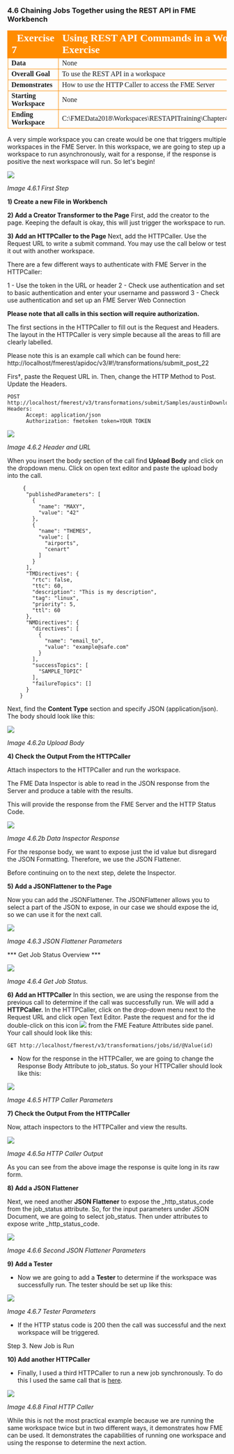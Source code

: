### 4.6 Chaining Jobs Together using the REST API in FME Workbench

<table style="border-spacing: 0px;border-collapse: collapse;font-family:serif">
<tr>
<td width=25% style="vertical-align:middle;background-color:darkorange;border: 2px solid darkorange">
<i class="fa fa-cogs fa-lg fa-pull-left fa-fw" style="color:white;padding-right: 12px;vertical-align:text-top"></i>
<span style="color:white;font-size:x-large;font-weight: bold">Exercise 7 </span>
</td>
<td style="border: 2px solid darkorange;background-color:darkorange;color:white">
<span style="color:white;font-size:x-large;font-weight: bold">Using REST API Commands in a Workspace Exercise</span>
</td>
</tr>

<tr>
<td style="border: 1px solid darkorange; font-weight: bold">Data</td>
<td style="border: 1px solid darkorange">None</td>
</tr>

<tr>
<td style="border: 1px solid darkorange; font-weight: bold">Overall Goal</td>
<td style="border: 1px solid darkorange"> To use the REST API in a workspace </td>
</tr>

<tr>
<td style="border: 1px solid darkorange; font-weight: bold">Demonstrates</td>
<td style="border: 1px solid darkorange">How to use the HTTP Caller to access the FME Server</td>
</tr>
<tr>
<td style="border: 1px solid darkorange; font-weight: bold">Starting Workspace</td>
<td style="border: 1px solid darkorange">None</td>
</tr>
<td style="border: 1px solid darkorange; font-weight: bold">Ending Workspace</td>
<td style="border: 1px solid darkorange">C:\FMEData2018\Workspaces\RESTAPITraining\Chapter4Exercise7.End</td>
</tr>

</table>


A very simple workspace you can create would be one that triggers
multiple workspaces in the FME Server. In this workspace, we are going
to step up a workspace to run asynchronously, wait for a response, if
the response is positive the next workspace will run. So let's begin!


![](./Images/image4.6.1.FirstStep.png)

*Image 4.6.1 First Step*

**1) Create a new File in Workbench**

**2) Add a Creator Transformer to the Page**
First, add the creator to the page. Keeping the default is okay, this will just trigger the workspace to run.

**3) Add an HTTPCaller to the Page**
Next, add the HTTPCaller. Use the Request URL to write a submit command. You may use the call below or test it out with another workspace.

There are a few different ways to authenticate with FME Server in the HTTPCaller:

1 - Use the token in the URL or header
2 - Check use authentication and set to basic authentication and enter your username and password
3 - Check use authentication and set up an FME Server Web Connection

**Please note that all calls in this section will require authorization.**

The first sections in the HTTPCaller to fill out is the Request and Headers. The layout in the HTTPCaller is very simple because all the areas to fill are clearly labelled.

Please note this is an example call which can be found here: http://localhost/fmerest/apidoc/v3/#!/transformations/submit_post_22


 Firs†, paste the Request URL in. Then, change the HTTP Method to Post. Update the Headers.


    POST http://localhost/fmerest/v3/transformations/submit/Samples/austinDownload.fmw
    Headers:
          Accept: application/json
          Authorization: fmetoken token=YOUR TOKEN


![](./Images/image4.6.2.Header.png)

*Image 4.6.2 Header and URL*

When you insert the body section of the call find **Upload Body** and
click on the dropdown menu. Click on open text editor and paste the upload body into the call.

         {
          "publishedParameters": [
            {
              "name": "MAXY",
              "value": "42"
            },
            {
              "name": "THEMES",
              "value": [
                "airports",
                "cenart"
              ]
            }
          ],
          "TMDirectives": {
            "rtc": false,
            "ttc": 60,
            "description": "This is my description",
            "tag": "linux",
            "priority": 5,
            "ttl": 60
          },
          "NMDirectives": {
            "directives": [
              {
                "name": "email_to",
                "value": "example@safe.com"
              }
            ],
            "successTopics": [
              "SAMPLE_TOPIC"
            ],
            "failureTopics": []
          }
        }



 Next, find the **Content Type** section and specify JSON (application/json). The body should look like this:


![](./Images/image4.6.2a.UploadBody.png)

*Image 4.6.2a Upload Body*

**4) Check the Output From the HTTPCaller**

Attach inspectors to the HTTPCaller and run the workspace.

The FME Data Inspector is able to read in the JSON response from the Server and produce a table with the results.  

This will provide the response from the FME Server and the HTTP Status Code.

![](./Images/image4.6.2b.DataInspector.png)

*Image 4.6.2b Data Inspector Response*

For the response body, we want to expose just the id value but disregard the JSON Formatting. Therefore, we use the JSON Flattener.

Before continuing on to the next step, delete the Inspector.


**5) Add a JSONFlattener to the Page**

Now you can add the JSONFlattener. The JSONFlattener allows you to
    select a part of the JSON to expose, in our case we should expose
    the id, so we can use it for the next call.

![](./Images/image4.6.3.JSONFlattener.png)

*Image 4.6.3 JSON Flattener Parameters*

*** Get Job Status Overview ***

![](./Images/image4.6.4.Step2.png)

*Image 4.6.4 Get Job Status.*

**6) Add an HTTPCaller**
 In this section, we are using the response from the previous call to
    determine if the call was successfully run. We will add a
    **HTTPCaller.** In the HTTPCaller, click on the drop-down menu
    next to the Request URL and click open Text Editor. Paste the
    request and for the id double-click on this icon
    ![](./Images/image4.6.4a.png) from the FME Feature Attributes
    side panel. Your call should look like this:


    GET http://localhost/fmerest/v3/transformations/jobs/id/@Value(id)


-   Now for the response in the HTTPCaller, we are going to change the
    Response Body Attribute to job\_status. So your HTTPCaller should
    look like this:

![](./Images/image4.6.5.HTTPCallerParam.png)

*Image 4.6.5 HTTP Caller Parameters*

**7) Check the Output From the HTTPCaller**

Now, attach inspectors to the HTTPCaller and view the results.

![](./Images/image4.6.5a.HTTPCallerOutput.png)

*Image 4.6.5a HTTP Caller Output*

As you can see from the above image the response is quite long in its raw form. 

**8) Add a JSON Flattener**

 Next, we need another **JSON Flattener** to expose the
\_http\_status\_code from the job\_status attribute. So, for the
input parameters under JSON Document, we are going to select
job\_status. Then under attributes to expose write \_http\_status\_code.

![](./Images/image4.6.6.JSONFlatParam.png)

*Image 4.6.6 Second JSON Flattener Parameters*

**9) Add a Tester**

-   Now we are going to add a **Tester** to determine if the workspace was successfully run. The tester should be set up like this:

![](./Images/image4.6.7.TesterParam.png)

*Image 4.6.7 Tester Parameters*

-   If the HTTP status code is 200 then the call was successful and the
    next workspace will be triggered.

Step 3. New Job is Run

**10) Add another HTTPCaller**

-   Finally, I used a third HTTPCaller to run a new job synchronously.
    To do this I used the same call that is
    [here](#running-a-synchronous-job-with-standard-parameters).

![](./Images/image4.6.8.FinalHTTP.png)

*Image 4.6.8 Final HTTP Caller*

While this is not the most practical example because we are running the
same workspace twice but in two different ways, it demonstrates how FME
can be used. It demonstrates the capabilities of running one workspace
and using the response to determine the next action.

